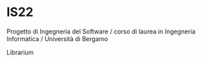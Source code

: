 # IS22
Progetto di Ingegneria del Software / corso di laurea in Ingegneria Informatica / Università di Bergamo

Librarium
